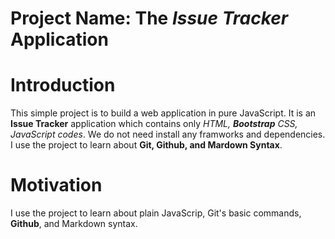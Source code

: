 # Project Name:  The *Issue Tracker* Application
  
# Introduction
  This simple project is to build a web application in pure JavaScript.
  It is an **Issue Tracker** application which contains only *HTML, **Bootstrap** CSS, JavaScript codes*.
  We do not need install any framworks and dependencies. I use the project to learn about **Git, Github, and
  Mardown Syntax**.

# Motivation
  I use the project to learn about plain JavaScrip, Git's basic commands, **Github**, and Markdown syntax.
